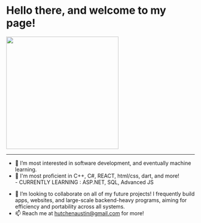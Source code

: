 <h1><b> Hello there, and welcome to my page! </b></h1>
<img height="300em" src="https://github-readme-stats.vercel.app/api?username=austinhutchen&show_icons=true&hide_border=true&&count_private=true&include_all_commits=true" />
<hr>
<ul>
  <li>👀 I’m most interested in software development, and eventually machine learning. </li>
  <li> 🌱 I'm most proficient in C++, C#, REACT, html/css, dart, and more! </li>
- CURRENTLY LEARNING : ASP.NET, SQL, Advanced JS
  </ul>
<!---
austinhutchen/austinhutchen is a ✨ special ✨ repository because its `README.md` (this file) appears on your GitHub profile.
You can click the Preview link to take a look at your changes.
--->

- 💞️ I’m looking to collaborate on all of my future projects! I frequently build apps, websites, and large-scale backend-heavy programs, aiming for efficiency and portability across all systems.
- 📫 Reach me at hutchenaustin@gmail.com for more!
